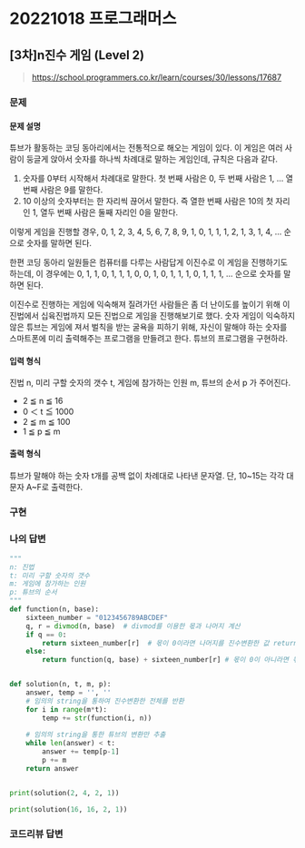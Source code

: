 # 20221018 프로그래머스

## [3차]n진수 게임 (Level 2)
> https://school.programmers.co.kr/learn/courses/30/lessons/17687

### 문제
#### 문제 설명
튜브가 활동하는 코딩 동아리에서는 전통적으로 해오는 게임이 있다. 이 게임은 여러 사람이 둥글게 앉아서 숫자를 하나씩 차례대로 말하는 게임인데, 규칙은 다음과 같다.

1. 숫자를 0부터 시작해서 차례대로 말한다. 첫 번째 사람은 0, 두 번째 사람은 1, … 열 번째 사람은 9를 말한다.
2. 10 이상의 숫자부터는 한 자리씩 끊어서 말한다. 즉 열한 번째 사람은 10의 첫 자리인 1, 열두 번째 사람은 둘째 자리인 0을 말한다.

이렇게 게임을 진행할 경우,
0, 1, 2, 3, 4, 5, 6, 7, 8, 9, 1, 0, 1, 1, 1, 2, 1, 3, 1, 4, …
순으로 숫자를 말하면 된다.

한편 코딩 동아리 일원들은 컴퓨터를 다루는 사람답게 이진수로 이 게임을 진행하기도 하는데, 이 경우에는
0, 1, 1, 0, 1, 1, 1, 0, 0, 1, 0, 1, 1, 1, 0, 1, 1, 1, …
순으로 숫자를 말하면 된다.

이진수로 진행하는 게임에 익숙해져 질려가던 사람들은 좀 더 난이도를 높이기 위해 이진법에서 십육진법까지 모든 진법으로 게임을 진행해보기로 했다. 숫자 게임이 익숙하지 않은 튜브는 게임에 져서 벌칙을 받는 굴욕을 피하기 위해, 자신이 말해야 하는 숫자를 스마트폰에 미리 출력해주는 프로그램을 만들려고 한다. 튜브의 프로그램을 구현하라.

#### 입력 형식
진법 n, 미리 구할 숫자의 갯수 t, 게임에 참가하는 인원 m, 튜브의 순서 p 가 주어진다.

- 2 ≦ n ≦ 16
- 0 ＜ t ≦ 1000
- 2 ≦ m ≦ 100
- 1 ≦ p ≦ m

#### 출력 형식
튜브가 말해야 하는 숫자 t개를 공백 없이 차례대로 나타낸 문자열. 단, 10~15는 각각 대문자 A~F로 출력한다.

### 구현

### 나의 답변
```python
"""
n: 진법
t: 미리 구할 숫자의 갯수
m: 게임에 참가하는 인원
p: 튜브의 순서
"""
def function(n, base):
    sixteen_number = "0123456789ABCDEF"
    q, r = divmod(n, base)  # divmod를 이용한 몫과 나머지 계산
    if q == 0:
        return sixteen_number[r]  # 몫이 0이라면 나머지를 진수변환한 값 return
    else:
        return function(q, base) + sixteen_number[r] # 몫이 0이 아니라면 몫따로 나머지 따로 계산 (recursive)


def solution(n, t, m, p):
    answer, temp = '', ''
    # 임의의 string을 통하여 진수변환한 전체를 반환
    for i in range(m*t):
        temp += str(function(i, n))
    
    # 임의의 string을 통한 튜브의 변환만 추출
    while len(answer) < t:
        answer += temp[p-1]
        p += m
    return answer


print(solution(2, 4, 2, 1))

print(solution(16, 16, 2, 1))
```

### 코드리뷰 답변
```python
```